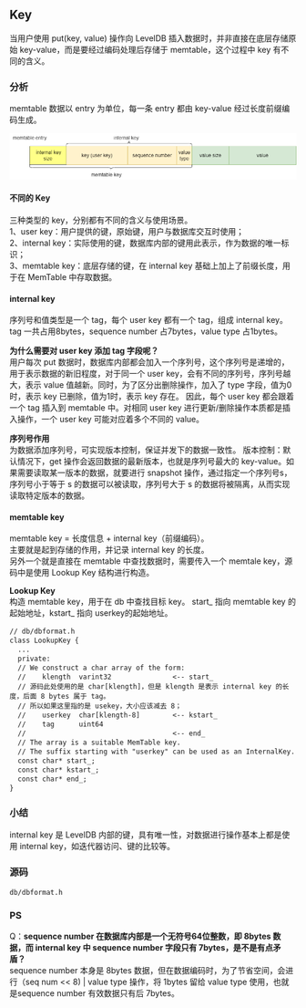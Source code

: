 ## Key

当用户使用 put(key, value) 操作向 LevelDB 插入数据时，并非直接在底层存储原始 key-value，而是要经过编码处理后存储于 memtable，这个过程中 key 有不同的含义。

### 分析
memtable 数据以 entry 为单位，每一条 entry 都由 key-value 经过长度前缀编码生成。   

![memtable entry](../img/memEntry.png "memtable entry")
#### 不同的 Key
三种类型的 key，分别都有不同的含义与使用场景。   
1、user key：用户提供的键，原始键，用户与数据库交互时使用；   
2、internal key：实际使用的键，数据库内部的键用此表示，作为数据的唯一标识；    
3、memtable key：底层存储的键，在 internal key 基础上加上了前缀长度，用于在 MemTable 中存取数据。

#### internal key    
序列号和值类型是一个 tag，每个 user key 都有一个 tag，组成 internal key。tag 一共占用8bytes，sequence number 占7bytes，value type 占1bytes。

**为什么需要对 user key 添加 tag 字段呢？**     
用户每次 put 数据时，数据库内部都会加入一个序列号，这个序列号是递增的，用于表示数据的新旧程度，对于同一个 user key，会有不同的序列号，序列号越大，表示 value 值越新。同时，为了区分出删除操作，加入了 type 字段，值为0时，表示 key 已删除，值为1时，表示 key 存在。
因此，每个 user key 都会跟着一个 tag 插入到 memtable 中。对相同 user key 进行更新/删除操作本质都是插入操作，一个 user key 可能对应着多个不同的 value。

**序列号作用**   
为数据添加序列号，可实现版本控制，保证并发下的数据一致性。
版本控制：默认情况下，get 操作会返回数据的最新版本，也就是序列号最大的 key-value。如果需要读取某一版本的数据，就要进行 snapshot 操作，通过指定一个序列号s，序列号小于等于 s 的数据可以被读取，序列号大于 s 的数据将被隔离，从而实现读取特定版本的数据。

#### memtable key    
memtable key = 长度信息 + internal key（前缀编码）。     
主要就是起到存储的作用，并记录 internal key 的长度。    
另外一个就是直接在 memtable 中查找数据时，需要传入一个 memtale key，源码中是使用 Lookup Key 结构进行构造。

**Lookup Key**    
构造 memtable key，用于在 db 中查找目标 key。
start_ 指向 memtable key 的起始地址，kstart_ 指向 userkey的起始地址。
```
// db/dbformat.h
class LookupKey {
  ...
  private:
  // We construct a char array of the form:
  //    klength  varint32               <-- start_
  // 源码此处使用的是 char[klength]，但是 klength 是表示 internal key 的长度，后面 8 bytes 属于 tag。
  // 所以如果这里指的是 usekey，大小应该减去 8；  
  //    userkey  char[klength-8]        <-- kstart_
  //    tag      uint64
  //                                    <-- end_
  // The array is a suitable MemTable key.
  // The suffix starting with "userkey" can be used as an InternalKey.
  const char* start_;
  const char* kstart_;
  const char* end_;
}
```

### 小结
internal key 是 LevelDB 内部的键，具有唯一性，对数据进行操作基本上都是使用 internal key，如迭代器访问、键的比较等。

### 源码
```
db/dbformat.h
```

### PS
Q：**sequence number 在数据库内部是一个无符号64位整数，即 8bytes 数据，而 internal key 中 sequence number 字段只有 7bytes，是不是有点矛盾？**   
sequence number 本身是 8bytes 数据，但在数据编码时，为了节省空间，会进行（seq num << 8) | value type 操作，将 1bytes 留给 value type 使用，也就是sequence number 有效数据只有后 7bytes。